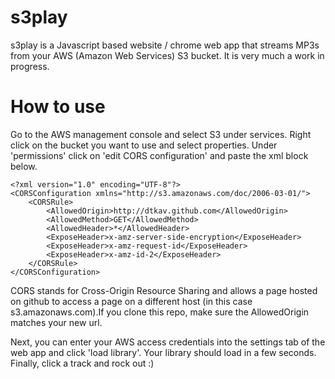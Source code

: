 s3play
======
s3play is a Javascript based website / chrome web app that streams MP3s from your AWS (Amazon Web Services) S3 bucket. It is very much a work in progress.

How to use
======
Go to the AWS management console and select S3 under services. Right click on the bucket you want to use and select properties. Under 'permissions' click on 'edit CORS configuration' and paste the xml block below.

    <?xml version="1.0" encoding="UTF-8"?>
    <CORSConfiguration xmlns="http://s3.amazonaws.com/doc/2006-03-01/">
        <CORSRule>
            <AllowedOrigin>http://dtkav.github.com</AllowedOrigin>
            <AllowedMethod>GET</AllowedMethod>
            <AllowedHeader>*</AllowedHeader>
            <ExposeHeader>x-amz-server-side-encryption</ExposeHeader>
            <ExposeHeader>x-amz-request-id</ExposeHeader>
            <ExposeHeader>x-amz-id-2</ExposeHeader>
        </CORSRule>
    </CORSConfiguration>
    
CORS stands for Cross-Origin Resource Sharing and allows a page hosted on github to access a page on a different host (in this case s3.amazonaws.com).If you clone this repo, make sure the AllowedOrigin matches your new url.

Next, you can enter your AWS access credentials into the settings tab of the web app and click 'load library'. Your library should load in a few seconds. Finally, click a track and rock out :)

